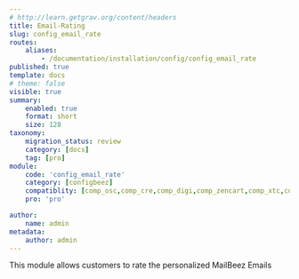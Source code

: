 ```yaml
---
# http://learn.getgrav.org/content/headers
title: Email-Rating
slug: config_email_rate
routes:
    aliases:
        - /documentation/installation/config/config_email_rate
published: true
template: docs
# theme: false
visible: true
summary:
    enabled: true
    format: short
    size: 128
taxonomy:
    migration_status: review
    category: [docs]
    tag: [pro]
module:
    code: 'config_email_rate'
    category: [configbeez]
    compatiblity: [comp_osc,comp_cre,comp_digi,comp_zencart,comp_xtc,comp_gambio]
    pro: 'pro'

author:
    name: admin
metadata:
    author: admin
---
```


This module allows customers to rate the personalized MailBeez Emails
